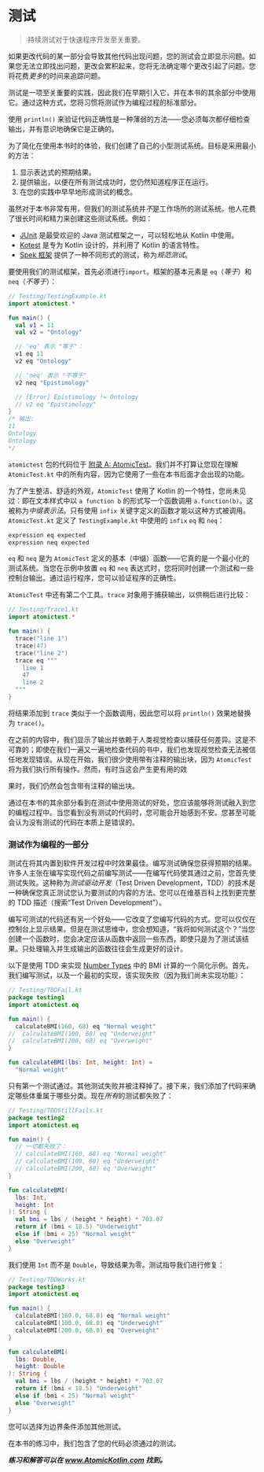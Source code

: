 # 测试

> 持续测试对于快速程序开发至关重要。

如果更改代码的某一部分会导致其他代码出现问题，您的测试会立即显示问题。如果您无法立即找出问题，更改会累积起来，您将无法确定哪个更改引起了问题。您将花费*更多*的时间来追踪问题。

测试是一项至关重要的实践，因此我们在早期引入它，并在本书的其余部分中使用它。通过这种方式，您将习惯将测试作为编程过程的标准部分。

使用 `println()` 来验证代码正确性是一种薄弱的方法——您必须每次都仔细检查输出，并有意识地确保它是正确的。

为了简化在使用本书时的体验，我们创建了自己的小型测试系统。目标是采用最小的方法：

1. 显示表达式的预期结果。
2. 提供输出，以便在所有测试成功时，您仍然知道程序正在运行。
3. 在您的实践中早早地形成测试的概念。

虽然对于本书非常有用，但我们的测试系统并*不*是工作场所的测试系统。他人花费了很长时间和精力来创建这些测试系统。例如：

- [JUnit](https://junit.org) 是最受欢迎的 Java 测试框架之一，可以轻松地从 Kotlin 中使用。
- [Kotest](https://github.com/kotest/kotest) 是专为 Kotlin 设计的，并利用了 Kotlin 的语言特性。
- [Spek 框架](https://spekframework.org/) 提供了一种不同形式的测试，称为*规范测试*。

要使用我们的测试框架，首先必须进行`import`。框架的基本元素是 `eq`（*等于*）和 `neq`（*不等于*）：

```kotlin
// Testing/TestingExample.kt
import atomictest.*

fun main() {
  val v1 = 11
  val v2 = "Ontology"

  // 'eq' 表示 "等于"：
  v1 eq 11
  v2 eq "Ontology"

  // 'neq' 表示 "不等于"
  v2 neq "Epistimology"

  // [Error] Epistimology != Ontology
  // v2 eq "Epistimology"
}
/* 输出:
11
Ontology
Ontology
*/
```

`atomictest` 包的代码位于 [附录 A: AtomicTest](javascript:void(0))。我们并不打算让您现在理解 `AtomicTest.kt` 中的所有内容，因为它使用了一些在本书后面才会出现的功能。

为了产生整洁、舒适的外观，`AtomicTest` 使用了 Kotlin 的一个特性，您尚未见过：即在文本样式中以 `a function b` 的形式写一个函数调用 `a.function(b)`。这被称为*中缀表示法*。只有使用 `infix` 关键字定义的函数才能以这种方式被调用。`AtomicTest.kt` 定义了 `TestingExample.kt` 中使用的 `infix` `eq` 和 `neq`：

```kotlin
expression eq expected
expression neq expected
```

`eq` 和 `neq` 是为 `AtomicTest` 定义的基本（中缀）函数——它真的是一个最小化的测试系统。当您在示例中放置 `eq` 和 `neq` 表达式时，您将同时创建一个测试和一些控制台输出。通过运行程序，您可以验证程序的正确性。

`AtomicTest` 中还有第二个工具。`trace` 对象用于捕获输出，以供稍后进行比较：

```kotlin
// Testing/Trace1.kt
import atomictest.*

fun main() {
  trace("line 1")
  trace(47)
  trace("line 2")
  trace eq """
    line 1
    47
    line 2
  """
}
```

将结果添加到 `trace` 类似于一个函数调用，因此您可以将 `println()` 效果地替换为 `trace()`。

在之前的内容中，我们显示了输出并依赖于人类视觉检查以捕获任何差异。这是不可靠的；即使在我们一遍又一遍地检查代码的书中，我们也发现视觉检查无法被信任地发现错误。从现在开始，我们很少使用带有注释的输出块，因为 `AtomicTest` 将为我们执行所有操作。然而，有时当这会产生更有用的效

果时，我们仍然会包含带有注释的输出块。

通过在本书的其余部分看到在测试中使用测试的好处，您应该能够将测试融入到您的编程过程中。当您看到没有测试的代码时，您可能会开始感到不安。您甚至可能会认为没有测试的代码在本质上是错误的。

### 测试作为编程的一部分

测试在将其内置到软件开发过程中时效果最佳。编写测试确保您获得预期的结果。许多人主张在编写实现代码之前编写测试——在编写代码使其通过之前，您首先使测试失败。这种称为*测试驱动开发*（Test Driven Development，TDD）的技术是一种确保您真正测试您认为要测试的内容的方法。您可以在维基百科上找到更完整的 TDD 描述（搜索“Test Driven Development”）。

编写可测试的代码还有另一个好处——它改变了您编写代码的方式。您可以仅仅在控制台上显示结果。但是在测试思维中，您会想知道，“我将如何测试这个？”当您创建一个函数时，您会决定应该从函数中返回一些东西，即使只是为了测试该结果。只处理输入并生成输出的函数往往会生成更好的设计。

以下是使用 TDD 来实现 [Number Types](javascript:void(0)) 中的 BMI 计算的一个简化示例。首先，我们编写测试，以及一个最初的实现，该实现失败（因为我们尚未实现功能）：

```kotlin
// Testing/TDDFail.kt
package testing1
import atomictest.eq

fun main() {
  calculateBMI(160, 68) eq "Normal weight"
//  calculateBMI(100, 68) eq "Underweight"
//  calculateBMI(200, 68) eq "Overweight"
}

fun calculateBMI(lbs: Int, height: Int) =
  "Normal weight"
```

只有第一个测试通过。其他测试失败并被注释掉了。接下来，我们添加了代码来确定哪些体重属于哪些分类。现在*所有*的测试都失败了：

```kotlin
// Testing/TDDStillFails.kt
package testing2
import atomictest.eq

fun main() {
  // 一切都失败了：
  // calculateBMI(160, 68) eq "Normal weight"
  // calculateBMI(100, 68) eq "Underweight"
  // calculateBMI(200, 68) eq "Overweight"
}

fun calculateBMI(
  lbs: Int,
  height: Int
): String {
  val bmi = lbs / (height * height) * 703.07
  return if (bmi < 18.5) "Underweight"
  else if (bmi < 25) "Normal weight"
  else "Overweight"
}
```

我们使用 `Int` 而不是 `Double`，导致结果为零。测试指导我们进行修复：

```kotlin
// Testing/TDDWorks.kt
package testing3
import atomictest.eq

fun main() {
  calculateBMI(160.0, 68.0) eq "Normal weight"
  calculateBMI(100.0, 68.0) eq "Underweight"
  calculateBMI(200.0, 68.0) eq "Overweight"
}

fun calculateBMI(
  lbs: Double,
  height: Double
): String {
  val bmi = lbs / (height * height) * 703.07
  return if (bmi < 18.5) "Underweight"
  else if (bmi < 25) "Normal weight"
  else "Overweight"
}
```

您可以选择为边界条件添加其他测试。

在本书的练习中，我们包含了您的代码必须通过的测试。

***练习和解答可以在 www.AtomicKotlin.com 找到。***
